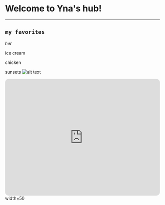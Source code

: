 # Welcome to Yna's hub!
---
`my favorites`
---

*her*

ice cream

chicken

sunsets
![alt text](https://images.unsplash.com/photo-1604725333736-1f962a6218d0?ixlib=rb-4.0.3&ixid=MnwxMjA3fDB8MHxzZWFyY2h8Mnx8YmVhdXRpZnVsJTIwc3Vuc2V0fGVufDB8fDB8fA%3D%3D&w=1000&q=80)

<iframe style="border-radius:12px" src="https://open.spotify.com/embed/playlist/7oVWp0wc2gc2mxIXJaSZ6C?utm_source=generator" width="100%" height="380" frameBorder="0" allowfullscreen="" allow="autoplay; clipboard-write; encrypted-media; fullscreen; picture-in-picture" loading="lazy"></iframe>width=50
